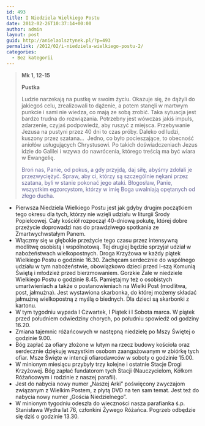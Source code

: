 ```yaml
---
id: 493
title: I Niedziela Wielkiego Postu
date: 2012-02-26T10:37:14+00:00
author: admin
layout: post
guid: http://anielaolsztynek.pl/?p=493
permalink: /2012/02/i-niedziela-wielkiego-postu-2/
categories:
  - Bez kategorii
---
```

> **Mk 1, 12-15**
> 
> **Pustka**
> 
> Ludzie narzekają na pustkę w swoim życiu. Okazuje się, że dążyli do jakiegoś celu, zrealizowali to dążenie, a potem stanęli w martwym punkcie i sami nie wiedza, co mają ze sobą zrobić. Taka sytuacja jest bardzo trudna do rozwiązania. Potrzebny jest wówczas jakiś impuls, zdarzenie, czyjaś podpowiedź, aby ruszyć z miejsca. Przebywanie Jezusa na pustyni przez 40 dni to czas próby. Daleko od ludzi, kuszony przez szatana&#8230;  Jedno, co było pocieszające, to obecność aniołów usługujących Chrystusowi. Po takich doświadczeniach Jezus idzie do Galilei i wzywa do nawrócenia, którego treścią ma być wiara w Ewangelię.
> 
> <span style="color: #666699;">Broń nas, Panie, od pokus, a gdy przyjdą, daj siłę, abyśmy zdołali je przezwyciężyć. Spraw, aby ci, którzy są szczególnie nękani przez szatana, byli w stanie pokonać jego ataki. Błogosław, Panie, wszystkim egzorcystom, którzy w imię Boga uwalniają opętanych od złego ducha.</span>

  * Pierwsza Niedziela Wielkiego Postu jest jak gdyby drugim początkiem tego okresu dla tych, którzy nie wzięli udziału w liturgii Środy Popielcowej. Cały kościół rozpoczął 40-dniową pokutę, której dobre przeżycie doprowadzi nas do prawdziwego spotkania ze Zmartwychwstałym Panem.
  * Włączmy się w głębokie przeżycie tego czasu przez intensywną modlitwę osobistą i wspólnotową. Tej drugiej będzie sprzyjał udział w nabożeństwach wielkopostnych. Droga Krzyżowa w każdy piątek Wielkiego Postu o godzinie 16.30. Zachęcam serdecznie do wspólnego udziału w tym nabożeństwie, obowiązkowo dzieci przed I-szą Komunią Świętą i młodzież przed bierzmowaniem. Gorzkie Żale w niedziele Wielkiego Postu o godzinie 8.45. Pamiętajmy też o osobistych umartwieniach a także o postanowieniach na Wielki Post (modlitwa, post, jałmużna). Jest wystawiona skarbonka, do której możemy składać jałmużnę wielkopostną z myślą o biednych. Dla dzieci są skarbonki z kartonu.
  * W tym tygodniu wypada I Czwartek, I Piątek i I Sobota marca. W piątek przed południem odwiedziny chorych, po południu spowiedź od godziny 16.20.
  * Zmiana tajemnic różańcowych w następną niedzielę po Mszy Świętej o godzinie 9.00.
  * Bóg zapłać za ofiary złożone w lutym na rzecz budowy kościoła oraz serdecznie dziękuję wszystkim osobom zaangażowanym w zbiórkę tych ofiar. Msze Święte w intencji ofiarodawców w soboty o godzinie 15.00.
  * W minionym miesiącu przybyły trzy kolejne i ostatnie Stacje Drogi Krzyżowej. Bóg zapłać fundatorom tych Stacji (Nauczycielom, Kółkom Różańcowym i rodzinie z naszej parafii).
  * Jest do nabycia nowy numer &#8222;Naszej Arki&#8221; poświęcony zwyczajom związanym z Wielkim Postem, z płytą DVD na ten sam temat. Jest też do nabycia nowy numer &#8222;Gościa Niedzielnego&#8221;.
  * W minionym tygodniu odeszła do wieczności nasza parafianka ś.p. Stanisława Wydra lat 76, członkini Żywego Różańca. Pogrzeb odbędzie się dziś o godzinie 13.30.

<span style="color: #666699;"><br /> </span>
